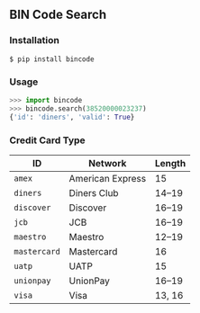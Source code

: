 ## BIN Code Search

### Installation

```console
$ pip install bincode
```

### Usage

```python
>>> import bincode
>>> bincode.search(38520000023237)
{'id': 'diners', 'valid': True}
```

### Credit Card Type

| ID | Network | Length
| --- | --- | ---
| `amex` | American Express | 15
| `diners` | Diners Club | 14–19
| `discover` | Discover | 16–19
| `jcb` | JCB | 16–19
| `maestro` | Maestro | 12–19
| `mastercard` | Mastercard | 16
| `uatp` | UATP | 15
| `unionpay` | UnionPay | 16–19
| `visa` | Visa | 13, 16
